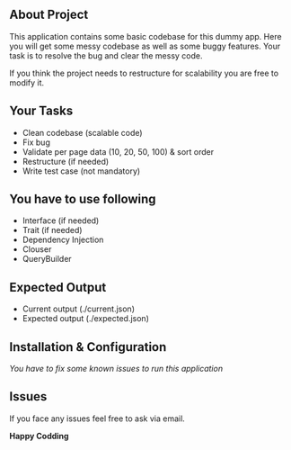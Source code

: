 ## About Project

This application contains some basic codebase for this dummy app. Here you will get some messy codebase as well as some buggy features. Your task is to resolve the bug and clear the messy code.

If you think the project needs to restructure for scalability you are free to modify it.

## Your Tasks

-   Clean codebase (scalable code)
-   Fix bug
-   Validate per page data (10, 20, 50, 100) & sort order
-   Restructure (if needed)
-   Write test case (not mandatory)

## You have to use following

-   Interface (if needed)
-   Trait (if needed)
-   Dependency Injection
-   Clouser
-   QueryBuilder

## Expected Output

-   Current output (./current.json)
-   Expected output (./expected.json)

## Installation & Configuration

_You have to fix some known issues to run this application_

## Issues

If you face any issues feel free to ask via email.

**Happy Codding**
